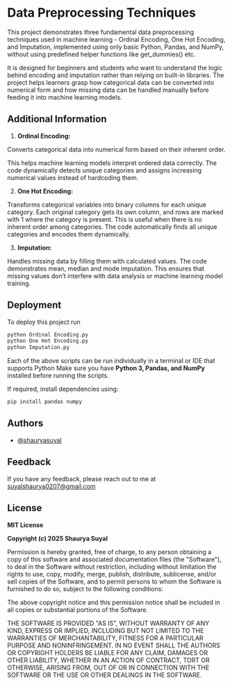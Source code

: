 
# Data Preprocessing Techniques

This project demonstrates three fundamental data preprocessing techniques used in machine learning - Ordinal Encoding, One Hot Encoding, and Imputation, implemented using only basic Python, Pandas, and NumPy, without using predefined helper functions like get_dummies() etc. 

It is designed for beginners and students who want to understand the logic behind encoding and imputation rather than relying on built-in libraries. The project helps learners grasp how categorical data can be converted into numerical form and how missing data can be handled manually before feeding it into machine learning models.













## Additional Information

1. **Ordinal Encoding:**    

Converts categorical data into numerical form based on their inherent order.

This helps machine learning models interpret ordered data correctly.
The code dynamically detects unique categories and assigns increasing numerical values instead of hardcoding them.

2. **One Hot Encoding:**

Transforms categorical variables into binary columns for each unique category.
Each original category gets its own column, and rows are marked with 1 where the category is present.
This is useful when there is no inherent order among categories.
The code automatically finds all unique categories and encodes them dynamically.

3. **Imputation:**

Handles missing data by filling them with calculated values.
The code demonstrates mean, median and mode imputation.
This ensures that missing values don’t interfere with data analysis or machine learning model training.



## Deployment

To deploy this project run

```bash
python Ordinal Encoding.py
python One Hot Encoding.py
python Imputation.py

```
Each of the above scripts can be run individually in a terminal or IDE that supports Python 
Make sure you have **Python 3, Pandas, and NumPy** installed before running the scripts.

If required, install dependencies using:

```bash
pip install pandas numpy

```


## Authors

- [@shauryasuyal](https://www.github.com/shauryasuyal)


## Feedback

If you have any feedback, please reach out to me at suyalshaurya0207@gmail.com


## License

**MIT License**

**Copyright (c) 2025 Shaurya Suyal**

Permission is hereby granted, free of charge, to any person obtaining a copy
of this software and associated documentation files (the "Software"), to deal
in the Software without restriction, including without limitation the rights
to use, copy, modify, merge, publish, distribute, sublicense, and/or sell
copies of the Software, and to permit persons to whom the Software is
furnished to do so, subject to the following conditions:

The above copyright notice and this permission notice shall be included in all
copies or substantial portions of the Software.

THE SOFTWARE IS PROVIDED "AS IS", WITHOUT WARRANTY OF ANY KIND, EXPRESS OR
IMPLIED, INCLUDING BUT NOT LIMITED TO THE WARRANTIES OF MERCHANTABILITY,
FITNESS FOR A PARTICULAR PURPOSE AND NONINFRINGEMENT. IN NO EVENT SHALL THE
AUTHORS OR COPYRIGHT HOLDERS BE LIABLE FOR ANY CLAIM, DAMAGES OR OTHER
LIABILITY, WHETHER IN AN ACTION OF CONTRACT, TORT OR OTHERWISE, ARISING FROM,
OUT OF OR IN CONNECTION WITH THE SOFTWARE OR THE USE OR OTHER DEALINGS IN THE
SOFTWARE.

